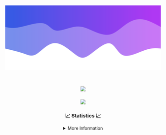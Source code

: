 ![Header](./IMG_4001.png)
<div align="center">

<h1 align="center">
  <a href="https://git.io/typing-svg">
    <img src="https://readme-typing-svg.herokuapp.com/?lines=Welcome+to+my+profile!+👋;JavaScript+developer.;&center=true&size=25">
  </a>
</h1>

<p align="center">
  <img src="https://lanyard.cnrad.dev/api/624702585596805130" />
</p>

### 📈 Statistics 📈
<details>
    <summary>More Information</summary>
    <br/>

<!--START_SECTION:waka-->
![Code Time](http://img.shields.io/badge/Code%20Time-9%20hrs%2033%20mins-blue)

![Profile Views](http://img.shields.io/badge/Profile%20Views-109-blue)

**🐱 My GitHub Data** 

> 📦 897 Bytes Used in GitHub's Storage 
 > 
> 🏆 22 Contributions in the Year 2023
 > 
> 🚫 Not Opted to Hire
 > 
> 📜 5 Public Repositories 
 > 
> 🔑 1 Private Repositories 
 > 
**I'm an Early 🐤** 

```text
🌞 Morning                124 commits         █████░░░░░░░░░░░░░░░░░░░░   21.72 % 
🌆 Daytime                217 commits         ██████████░░░░░░░░░░░░░░░   38.00 % 
🌃 Evening                204 commits         █████████░░░░░░░░░░░░░░░░   35.73 % 
🌙 Night                  26 commits          █░░░░░░░░░░░░░░░░░░░░░░░░   04.55 % 
```
📅 **I'm Most Productive on Thursday** 

```text
Monday                   89 commits          ████░░░░░░░░░░░░░░░░░░░░░   15.59 % 
Tuesday                  68 commits          ███░░░░░░░░░░░░░░░░░░░░░░   11.91 % 
Wednesday                109 commits         █████░░░░░░░░░░░░░░░░░░░░   19.09 % 
Thursday                 122 commits         █████░░░░░░░░░░░░░░░░░░░░   21.37 % 
Friday                   57 commits          ██░░░░░░░░░░░░░░░░░░░░░░░   09.98 % 
Saturday                 60 commits          ███░░░░░░░░░░░░░░░░░░░░░░   10.51 % 
Sunday                   66 commits          ███░░░░░░░░░░░░░░░░░░░░░░   11.56 % 
```


📊 **This Week I Spent My Time On** 

```text
🕑︎ Time Zone: America/New_York

💬 Programming Languages: 
Java                     8 hrs 8 mins        █████████████████████░░░░   85.26 % 
YAML                     54 mins             ██░░░░░░░░░░░░░░░░░░░░░░░   09.46 % 
Markdown                 22 mins             █░░░░░░░░░░░░░░░░░░░░░░░░   03.90 % 
XML                      7 mins              ░░░░░░░░░░░░░░░░░░░░░░░░░   01.30 % 
Ezhil                    0 secs              ░░░░░░░░░░░░░░░░░░░░░░░░░   00.06 % 

🔥 Editors: 
IntelliJ                 9 hrs 33 mins       █████████████████████████   100.00 % 

🐱‍💻 Projects: 
Oxygen                   7 hrs 48 mins       ████████████████████░░░░░   81.74 % 
Oxygen-Library           1 hr 13 mins        ███░░░░░░░░░░░░░░░░░░░░░░   12.74 % 
Prison                   27 mins             █░░░░░░░░░░░░░░░░░░░░░░░░   04.80 % 
Carbon                   3 mins              ░░░░░░░░░░░░░░░░░░░░░░░░░   00.65 % 
Library                  0 secs              ░░░░░░░░░░░░░░░░░░░░░░░░░   00.08 % 

💻 Operating System: 
Windows                  9 hrs 33 mins       █████████████████████████   100.00 % 
```

**I Mostly Code in Java** 

```text
Java                     13 repos            ████████████████████░░░░░   81.25 % 
JavaScript               2 repos             ███░░░░░░░░░░░░░░░░░░░░░░   12.50 % 
C++                      1 repo              ██░░░░░░░░░░░░░░░░░░░░░░░   06.25 % 
```



**Timeline**

![Lines of Code chart](https://raw.githubusercontent.com/DevDipin/DevDipin/main/assets/bar_graph.png)


 Last Updated on 19/09/2023 06:12:55 UTC
<!--END_SECTION:waka-->

![Footer](./IMG_4002.png)